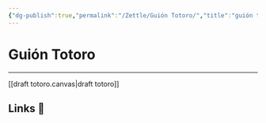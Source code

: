 ```yaml
---
{"dg-publish":true,"permalink":"/Zettle/Guión Totoro/","title":"guión totoro","updated":"2023-12-30T18:06:37.356-05:00"}
---
```



# Guión Totoro


- - - 
[[draft totoro.canvas|draft totoro]]
## Links 📎
